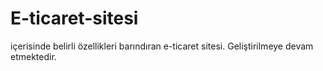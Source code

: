 # E-ticaret-sitesi
içerisinde belirli özellikleri barındıran e-ticaret sitesi. Geliştirilmeye devam etmektedir.
